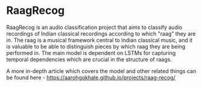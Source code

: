 # RaagRecog

RaagRecog is an audio classification project that aims to classify audio recordings of Indian classical recordings according to which "raag" they are in. The raag is a musical framework central to Indian classical music, and it is valuable to be able to distinguish pieces by which raag they are being performed in. The main model is dependent on LSTMs for capturing temporal dependencies which are crucial in the structure of raags.
  
A more in-depth article which covers the model and other related things can be found here - https://aarohgokhale.github.io/projects/raag-recog/
